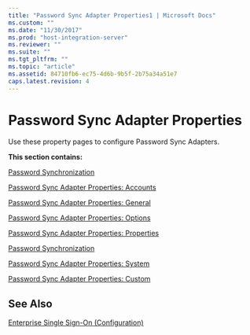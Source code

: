 ```yaml
---
title: "Password Sync Adapter Properties1 | Microsoft Docs"
ms.custom: ""
ms.date: "11/30/2017"
ms.prod: "host-integration-server"
ms.reviewer: ""
ms.suite: ""
ms.tgt_pltfrm: ""
ms.topic: "article"
ms.assetid: 84710fb6-ec75-4d6b-9b5f-2b75a34a51e7
caps.latest.revision: 4
---
```

# Password Sync Adapter Properties
Use these property pages to configure Password Sync Adapters.  
  
 **This section contains:**  
  
 [Password Synchronization](../core/password-synchronization2.md)  
  
 [Password Sync Adapter Properties: Accounts](../core/password-sync-adapter-properties-accounts2.md)  
  
 [Password Sync Adapter Properties: General](../core/password-sync-adapter-properties-general2.md)  
  
 [Password Sync Adapter Properties: Options](../core/password-sync-adapter-properties-options2.md)  
  
 [Password Sync Adapter Properties: Properties](../core/password-sync-adapter-properties-properties1.md)  
  
 [Password Synchronization](../core/password-synchronization2.md)  
  
 [Password Sync Adapter Properties: System](../core/password-sync-adapter-properties-system2.md)  
  
 [Password Sync Adapter Properties: Custom](../core/password-sync-adapter-properties-custom2.md)  
  
## See Also  
 [Enterprise Single Sign-On (Configuration)](../core/enterprise-single-sign-on-configuration-2.md)